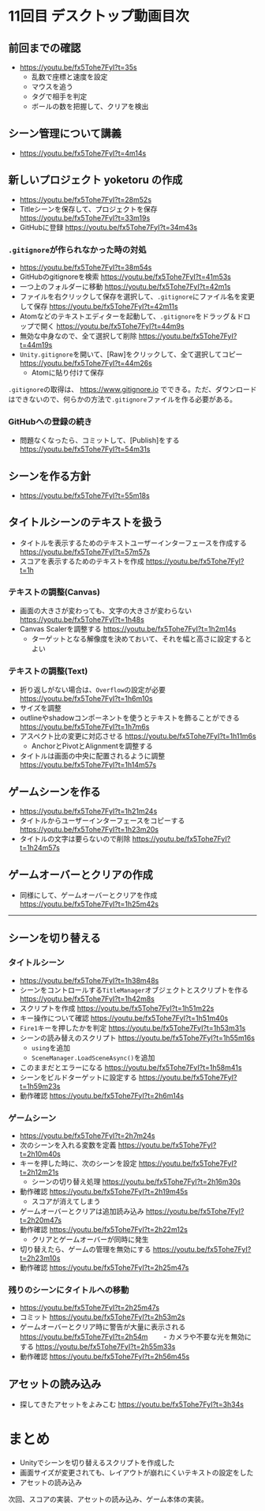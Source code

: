 # 11回目 デスクトップ動画目次
## 前回までの確認
- https://youtu.be/fx5Tohe7FyI?t=35s
  - 乱数で座標と速度を設定
  - マウスを追う
  - タグで相手を判定
  - ボールの数を把握して、クリアを検出

## シーン管理について講義
- https://youtu.be/fx5Tohe7FyI?t=4m14s

## 新しいプロジェクト yoketoru の作成
- https://youtu.be/fx5Tohe7FyI?t=28m52s
- Titleシーンを保存して、プロジェクトを保存 https://youtu.be/fx5Tohe7FyI?t=33m19s
- GitHubに登録 https://youtu.be/fx5Tohe7FyI?t=34m43s

### `.gitignore`が作られなかった時の対処
- https://youtu.be/fx5Tohe7FyI?t=38m54s
- GitHubのgitignoreを検索 https://youtu.be/fx5Tohe7FyI?t=41m53s
- 一つ上のフォルダーに移動 https://youtu.be/fx5Tohe7FyI?t=42m1s
- ファイルを右クリックして保存を選択して、`.gitignore`にファイル名を変更して保存 https://youtu.be/fx5Tohe7FyI?t=42m11s
- Atomなどのテキストエディターを起動して、`.gitignore`をドラッグ＆ドロップで開く https://youtu.be/fx5Tohe7FyI?t=44m9s
- 無効な中身なので、全て選択して削除 https://youtu.be/fx5Tohe7FyI?t=44m19s
- `Unity.gitignore`を開いて、[Raw]をクリックして、全て選択してコピー https://youtu.be/fx5Tohe7FyI?t=44m26s
  - Atomに貼り付けて保存 

`.gitignore`の取得は、 https://www.gitignore.io でできる。ただ、ダウンロードはできないので、何らかの方法で`.gitignore`ファイルを作る必要がある。

### GitHubへの登録の続き
- 問題なくなったら、コミットして、[Publish]をする https://youtu.be/fx5Tohe7FyI?t=54m31s


## シーンを作る方針
- https://youtu.be/fx5Tohe7FyI?t=55m18s

## タイトルシーンのテキストを扱う
- タイトルを表示するためのテキストユーザーインターフェースを作成する https://youtu.be/fx5Tohe7FyI?t=57m57s
- スコアを表示するためのテキストを作成 https://youtu.be/fx5Tohe7FyI?t=1h

### テキストの調整(Canvas)
- 画面の大きさが変わっても、文字の大きさが変わらない https://youtu.be/fx5Tohe7FyI?t=1h48s
- Canvas Scalerを調整する https://youtu.be/fx5Tohe7FyI?t=1h2m14s
  - ターゲットとなる解像度を決めておいて、それを幅と高さに設定するとよい

### テキストの調整(Text)
- 折り返しがない場合は、`Overflow`の設定が必要 https://youtu.be/fx5Tohe7FyI?t=1h6m10s
- サイズを調整
- outlineやshadowコンポーネントを使うとテキストを飾ることができる https://youtu.be/fx5Tohe7FyI?t=1h7m6s
- アスペクト比の変更に対応させる https://youtu.be/fx5Tohe7FyI?t=1h11m6s
  - AnchorとPivotとAlignmentを調整する
- タイトルは画面の中央に配置されるように調整 https://youtu.be/fx5Tohe7FyI?t=1h14m57s

## ゲームシーンを作る
- https://youtu.be/fx5Tohe7FyI?t=1h21m24s
- タイトルからユーザーインターフェースをコピーする https://youtu.be/fx5Tohe7FyI?t=1h23m20s
- タイトルの文字は要らないので削除 https://youtu.be/fx5Tohe7FyI?t=1h24m57s

## ゲームオーバーとクリアの作成
- 同様にして、ゲームオーバーとクリアを作成 https://youtu.be/fx5Tohe7FyI?t=1h25m42s

---

## シーンを切り替える
### タイトルシーン
- https://youtu.be/fx5Tohe7FyI?t=1h38m48s
- シーンをコントロールする`TitleManager`オブジェクトとスクリプトを作る https://youtu.be/fx5Tohe7FyI?t=1h42m8s
- スクリプトを作成 https://youtu.be/fx5Tohe7FyI?t=1h51m22s
- キー操作について確認 https://youtu.be/fx5Tohe7FyI?t=1h51m40s
- `Fire1`キーを押したかを判定 https://youtu.be/fx5Tohe7FyI?t=1h53m31s
- シーンの読み替えのスクリプト https://youtu.be/fx5Tohe7FyI?t=1h55m16s
  - `using`を追加
  - `SceneManager.LoadSceneAsync()`を追加
- このままだとエラーになる https://youtu.be/fx5Tohe7FyI?t=1h58m41s
- シーンをビルドターゲットに設定する https://youtu.be/fx5Tohe7FyI?t=1h59m23s
- 動作確認 https://youtu.be/fx5Tohe7FyI?t=2h6m14s

### ゲームシーン
- https://youtu.be/fx5Tohe7FyI?t=2h7m24s
- 次のシーンを入れる変数を定義 https://youtu.be/fx5Tohe7FyI?t=2h10m40s
- キーを押した時に、次のシーンを設定 https://youtu.be/fx5Tohe7FyI?t=2h12m21s
  - シーンの切り替え処理 https://youtu.be/fx5Tohe7FyI?t=2h16m30s
- 動作確認 https://youtu.be/fx5Tohe7FyI?t=2h19m45s
  - スコアが消えてしまう
- ゲームオーバーとクリアは追加読み込み https://youtu.be/fx5Tohe7FyI?t=2h20m47s
- 動作確認 https://youtu.be/fx5Tohe7FyI?t=2h22m12s
  - クリアとゲームオーバーが同時に発生
- 切り替えたら、ゲームの管理を無効にする https://youtu.be/fx5Tohe7FyI?t=2h23m10s
- 動作確認 https://youtu.be/fx5Tohe7FyI?t=2h25m47s

### 残りのシーンにタイトルへの移動
- https://youtu.be/fx5Tohe7FyI?t=2h25m47s
- コミット https://youtu.be/fx5Tohe7FyI?t=2h53m2s
- ゲームオーバーとクリア時に警告が大量に表示される　https://youtu.be/fx5Tohe7FyI?t=2h54m
　　- カメラや不要な光を無効にする https://youtu.be/fx5Tohe7FyI?t=2h55m33s
- 動作確認 https://youtu.be/fx5Tohe7FyI?t=2h56m45s

## アセットの読み込み
- 探してきたアセットをよみこむ https://youtu.be/fx5Tohe7FyI?t=3h34s


# まとめ
- Unityでシーンを切り替えるスクリプトを作成した
- 画面サイズが変更されても、レイアウトが崩れにくいテキストの設定をした
- アセットの読み込み

次回、スコアの実装、アセットの読み込み、ゲーム本体の実装。

